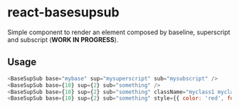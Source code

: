 # react-basesupsub

Simple component to render an element composed by baseline, superscript and subscript (**WORK IN PROGRESS**).

## Usage

```js
<BaseSupSub base="mybase" sup="mysuperscript" sub="mysubscript" />
<BaseSupSub base={10} sup={2} sub="something" />
<BaseSupSub base={10} sup={2} sub="something" className="myclass1 myclass2" />
<BaseSupSub base={10} sup={2} sub="something" style={{ color: 'red', fontSize: '30px' }} />
```